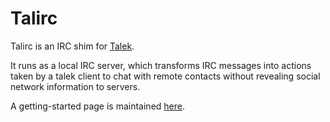 Talirc
========

Talirc is an IRC shim for [Talek](https://github.com/privacylab/talek).

It runs as a local IRC server, which transforms IRC messages into actions
taken by a talek client to chat with remote contacts without revealing social
network information to servers.

A getting-started page is maintained [here](https://wills.co.tt/talirc).
